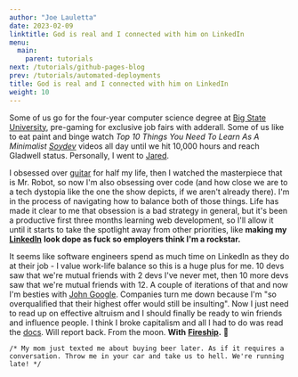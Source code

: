 ```yaml
---
author: "Joe Lauletta"
date: 2023-02-09
linktitle: God is real and I connected with him on LinkedIn
menu:
  main:
    parent: tutorials
next: /tutorials/github-pages-blog
prev: /tutorials/automated-deployments
title: God is real and I connected with him on LinkedIn
weight: 10
---
```


Some of us go for the four-year computer science degree at [Big State University](https://www.hustlers.university/), pre-gaming for exclusive job fairs with adderall. Some of us like to eat paint and binge watch *Top 10 Things You Need To Learn As A Minimalist* [*Soydev*](https://www.urbandictionary.com/define.php?term=Soydev) videos all day until we hit 10,000 hours and reach Gladwell status. Personally, I went to [Jared](http://jaredjohnson.dev).

I obsessed over [guitar](https://instagram.com/joelaul) for half my life, then I watched the masterpiece that is Mr. Robot, so now I'm also obsessing over code (and how close we are to a tech dystopia like the one the show depicts, if we aren't already there). I'm in the process of navigating how to balance both of those things. Life has made it clear to me that obsession is a bad strategy in general, but it's been a productive first three months learning web development, so I'll allow it until it starts to take the spotlight away from other priorities, like **making my** [**LinkedIn**](https://www.linkedin.com/in/joe-lauletta-271508132/) **look dope as fuck so employers think I'm a rockstar.**

It seems like software engineers spend as much time on LinkedIn as they do at their job - I value work-life balance so this is a huge plus for me. 10 devs saw that we're mutual friends with 2 devs I've never met, then 10 more devs saw that we're mutual friends with 12. A couple of iterations of that and now I'm besties with [John Google](https://www.linkedin.com/in/john-google-a4990b170/). Companies turn me down because I'm "so overqualified that their highest offer would still be insulting". Now I just need to read up on effective altruism and I should finally be ready to win friends and influence people. I think I broke capitalism and all I had to do was read the [docs](https://developer.mozilla.org/en-US/). Will report back. From the moon. **With** [**Fireship**](https://fireship.io/)**.** 🚀

`/* My mom just texted me about buying beer later. As if it requires a conversation. Throw me in your car and take us to hell. We're running late! */`